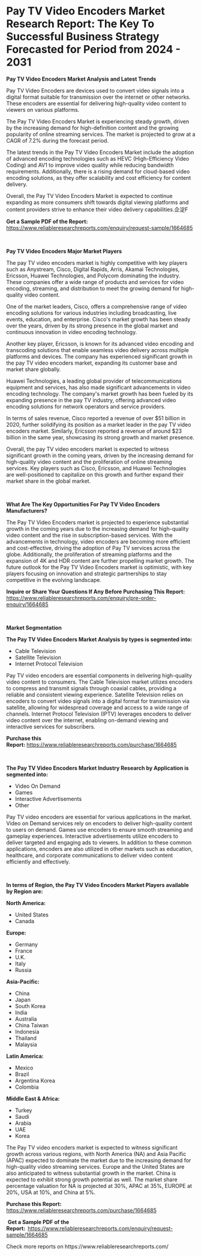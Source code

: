 <p><h1>Pay TV Video Encoders Market Research Report: The Key To Successful Business Strategy Forecasted for Period from 2024 - 2031</h1></p><p><strong>Pay TV Video Encoders Market Analysis and Latest Trends</strong></p>
<p><p>Pay TV Video Encoders are devices used to convert video signals into a digital format suitable for transmission over the internet or other networks. These encoders are essential for delivering high-quality video content to viewers on various platforms.</p><p>The Pay TV Video Encoders Market is experiencing steady growth, driven by the increasing demand for high-definition content and the growing popularity of online streaming services. The market is projected to grow at a CAGR of 7.2% during the forecast period.</p><p>The latest trends in the Pay TV Video Encoders Market include the adoption of advanced encoding technologies such as HEVC (High-Efficiency Video Coding) and AV1 to improve video quality while reducing bandwidth requirements. Additionally, there is a rising demand for cloud-based video encoding solutions, as they offer scalability and cost efficiency for content delivery.</p><p>Overall, the Pay TV Video Encoders Market is expected to continue expanding as more consumers shift towards digital viewing platforms and content providers strive to enhance their video delivery capabilities.企淀F</p></p>
<p><strong>Get a Sample PDF of the Report:&nbsp;</strong> <a href="https://www.reliableresearchreports.com/enquiry/request-sample/1664685">https://www.reliableresearchreports.com/enquiry/request-sample/1664685</a></p>
<p>&nbsp;</p>
<p><strong>Pay TV Video Encoders Major Market Players</strong></p>
<p><p>The pay TV video encoders market is highly competitive with key players such as Anystream, Cisco, Digital Rapids, Arris, Akamai Technologies, Ericsson, Huawei Technologies, and Polycom dominating the industry. These companies offer a wide range of products and services for video encoding, streaming, and distribution to meet the growing demand for high-quality video content.</p><p>One of the market leaders, Cisco, offers a comprehensive range of video encoding solutions for various industries including broadcasting, live events, education, and enterprise. Cisco's market growth has been steady over the years, driven by its strong presence in the global market and continuous innovation in video encoding technology.</p><p>Another key player, Ericsson, is known for its advanced video encoding and transcoding solutions that enable seamless video delivery across multiple platforms and devices. The company has experienced significant growth in the pay TV video encoders market, expanding its customer base and market share globally.</p><p>Huawei Technologies, a leading global provider of telecommunications equipment and services, has also made significant advancements in video encoding technology. The company's market growth has been fueled by its expanding presence in the pay TV industry, offering advanced video encoding solutions for network operators and service providers.</p><p>In terms of sales revenue, Cisco reported a revenue of over $51 billion in 2020, further solidifying its position as a market leader in the pay TV video encoders market. Similarly, Ericsson reported a revenue of around $23 billion in the same year, showcasing its strong growth and market presence.</p><p>Overall, the pay TV video encoders market is expected to witness significant growth in the coming years, driven by the increasing demand for high-quality video content and the proliferation of online streaming services. Key players such as Cisco, Ericsson, and Huawei Technologies are well-positioned to capitalize on this growth and further expand their market share in the global market.</p></p>
<p>&nbsp;</p>
<p><strong>What Are The Key Opportunities For Pay TV Video Encoders Manufacturers?</strong></p>
<p><p>The Pay TV Video Encoders market is projected to experience substantial growth in the coming years due to the increasing demand for high-quality video content and the rise in subscription-based services. With the advancements in technology, video encoders are becoming more efficient and cost-effective, driving the adoption of Pay TV services across the globe. Additionally, the proliferation of streaming platforms and the expansion of 4K and HDR content are further propelling market growth. The future outlook for the Pay TV Video Encoders market is optimistic, with key players focusing on innovation and strategic partnerships to stay competitive in the evolving landscape.</p></p>
<p><strong>Inquire or Share Your Questions If Any Before Purchasing This Report:</strong> <a href="https://www.reliableresearchreports.com/enquiry/pre-order-enquiry/1664685">https://www.reliableresearchreports.com/enquiry/pre-order-enquiry/1664685</a></p>
<p>&nbsp;</p>
<p><strong>Market Segmentation</strong></p>
<p><strong>The Pay TV Video Encoders Market Analysis by types is segmented into:</strong></p>
<p><ul><li>Cable Television</li><li>Satellite Television</li><li>Internet Protocol Television</li></ul></p>
<p><p>Pay TV video encoders are essential components in delivering high-quality video content to consumers. The Cable Television market utilizes encoders to compress and transmit signals through coaxial cables, providing a reliable and consistent viewing experience. Satellite Television relies on encoders to convert video signals into a digital format for transmission via satellite, allowing for widespread coverage and access to a wide range of channels. Internet Protocol Television (IPTV) leverages encoders to deliver video content over the internet, enabling on-demand viewing and interactive services for subscribers.</p></p>
<p><strong>Purchase this Report:&nbsp;</strong><a href="https://www.reliableresearchreports.com/purchase/1664685">https://www.reliableresearchreports.com/purchase/1664685</a></p>
<p>&nbsp;</p>
<p><strong>The Pay TV Video Encoders Market Industry Research by Application is segmented into:</strong></p>
<p><ul><li>Video On Demand</li><li>Games</li><li>Interactive Advertisements</li><li>Other</li></ul></p>
<p><p>Pay TV video encoders are essential for various applications in the market. Video on Demand services rely on encoders to deliver high-quality content to users on demand. Games use encoders to ensure smooth streaming and gameplay experiences. Interactive advertisements utilize encoders to deliver targeted and engaging ads to viewers. In addition to these common applications, encoders are also utilized in other markets such as education, healthcare, and corporate communications to deliver video content efficiently and effectively.</p></p>
<p>&nbsp;</p>
<p><strong>In terms of Region, the Pay TV Video Encoders Market Players available by Region are:</strong></p>
<p>
    <p> <strong> North America: </strong>
        <ul>
            <li>United States</li>
            <li>Canada</li>
        </ul>
        </p> 
    <p> <strong> Europe: </strong>
        <ul>
            <li>Germany</li>
            <li>France</li>
            <li>U.K.</li>
            <li>Italy</li>
            <li>Russia</li>
        </ul>
        </p> 
    <p> <strong> Asia-Pacific: </strong>
        <ul>
            <li>China</li>
            <li>Japan</li>
            <li>South Korea</li>
            <li>India</li>
            <li>Australia</li>
            <li>China Taiwan</li>
            <li>Indonesia</li>
            <li>Thailand</li>
            <li>Malaysia</li>
        </ul>
        </p> 
    <p> <strong> Latin America: </strong>
        <ul>
            <li>Mexico</li>
            <li>Brazil</li>
            <li>Argentina Korea</li>
            <li>Colombia</li>
        </ul>
        </p> 
    <p> <strong> Middle East & Africa: </strong>
        <ul>
            <li>Turkey</li>
            <li>Saudi</li>
            <li>Arabia</li>
            <li>UAE</li>
            <li>Korea</li>
        </ul>
    </p>
    </p>
<p><p>The Pay TV video encoders market is expected to witness significant growth across various regions, with North America (NA) and Asia Pacific (APAC) expected to dominate the market due to the increasing demand for high-quality video streaming services. Europe and the United States are also anticipated to witness substantial growth in the market. China is expected to exhibit strong growth potential as well. The market share percentage valuation for NA is projected at 30%, APAC at 35%, EUROPE at 20%, USA at 10%, and China at 5%.</p></p>
<p><strong>Purchase this Report: </strong><a href="https://www.reliableresearchreports.com/purchase/1664685">https://www.reliableresearchreports.com/purchase/1664685</a></p>
<p>&nbsp;<strong>Get a Sample PDF of the Report:&nbsp;&nbsp;</strong><a href="https://www.reliableresearchreports.com/enquiry/request-sample/1664685">https://www.reliableresearchreports.com/enquiry/request-sample/1664685</a></p>
<p><strong></strong></p>
<p>Check more reports on https://www.reliableresearchreports.com/</p>